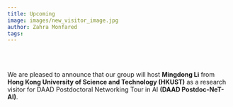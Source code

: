 ```yaml
---
title: Upcoming
image: images/new_visitor_image.jpg
author: Zahra Monfared
tags:
---
```


<br>
<br>

We are pleased to announce that our group will host **Mingdong Li** from **Hong Kong University of Science and Technology (HKUST)** as a research visitor for DAAD Postdoctoral Networking Tour in AI **(DAAD Postdoc-NeT-AI)**.
